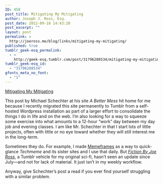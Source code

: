 ```yaml
---
ID: 458
post_title: Mitigating My Mitigating
author: Joseph J. Ross, Esq.
post_date: 2012-09-18 14:43:28
post_excerpt: ""
layout: post
permalink: >
  http://joeross.me/blog/links/mitigating-my-mitigating/
published: true
tumblr_geek-esq_permalink:
  - >
    http://geek-esq.tumblr.com/post/31796288534/mitigating-my-mitigating
tumblr_geek-esq_id:
  - "31796288534"
gfonts_meta_no_font:
  - "1"
---
```

<a href='http://bettermess.com/mitigating-my-mitigating/'>Mitigating My Mitigating</a><div class="link_description"><p>This post by Michael Schechter at his site <em>A Better Mess</em> hit home for me because I recently migrated this site permanently to Tumblr from a self-hosted Wordpress installation as part of a larger effort to consolidate the things I do in life and on the web. I&#8217;m also looking for a way to squeeze some exercise into what amounts to a 12-hour &#8220;work&#8221; day between my day job and evening classes. I am like Mr. Schechter in that I start lots of little projects, often with little or no eye toward whether they will still interest me in the long-term.</p>

<p>Sometimes they do. For example, I made <a href="http://joeross.me/memeframes" target="_blank">Memeframes</a> as a way to quick-glance <em>Techmeme</em> and its sister sites and I use that daily. But <em><a href="http://fictionbyjoeross.tumblr.com/" target="_blank">Fiction By Joe Ross</a></em>, a Tumblr vehicle for my original sci-fi, hasn&#8217;t seen an update since July&#8212;and not for lack of material. It just isn&#8217;t in my weekly workflow.</p>

<p>Anyway, give Schechter&#8217;s post a read if you ever find yourself struggling with a similar problem.</p></div>
